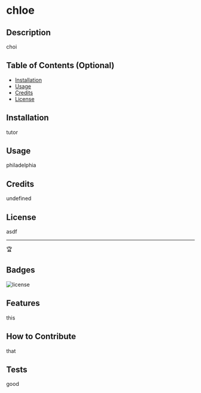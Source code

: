 

# chloe

## Description
choi

## Table of Contents (Optional)


- [Installation](#installation)
- [Usage](#usage)
- [Credits](#credits)
- [License](#license)

## Installation
tutor

## Usage
philadelphia


## Credits
undefined

## License
asdf

---

🏆 

## Badges
![license](https://img.shields.io/badge/license-asdf-green)


## Features
this

## How to Contribute
that

## Tests
good

